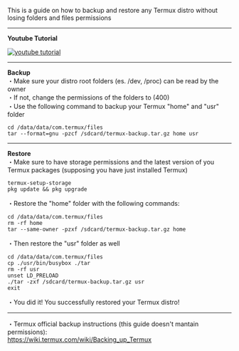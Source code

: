 This is a guide on how to backup and restore any Termux distro without losing folders and files permissions
***
**Youtube Tutorial**

[![youtube tutorial](https://img.youtube.com/vi/3rHYsxcEr7k/0.jpg)](https://www.youtube.com/watch?v=3rHYsxcEr7k)
***
**Backup**<br/>
・Make sure your distro root folders (es. /dev, /proc) can be read by the owner<br/>
・If not, change the permissions of the folders to (400)<br/>
・Use the following command to backup your Termux "home" and "usr" folder
```
cd /data/data/com.termux/files
tar --format=gnu -pzcf /sdcard/termux-backup.tar.gz home usr
```
***
**Restore**<br/>
・Make sure to have storage permissions and the latest version of you Termux packages (supposing you have just installed Termux)
```
termux-setup-storage
pkg update && pkg upgrade
```
・Restore the "home" folder with the following commands:
```
cd /data/data/com.termux/files
rm -rf home
tar --same-owner -pzxf /sdcard/termux-backup.tar.gz home
```
・Then restore the "usr" folder as well
```
cd /data/data/com.termux/files
cp ./usr/bin/busybox ./tar
rm -rf usr
unset LD_PRELOAD
./tar -zxf /sdcard/termux-backup.tar.gz usr
exit
```
・You did it! You successfully restored your Termux distro!
***
・Termux official backup instructions (this guide doesn't mantain permissions):<br/>
https://wiki.termux.com/wiki/Backing_up_Termux
